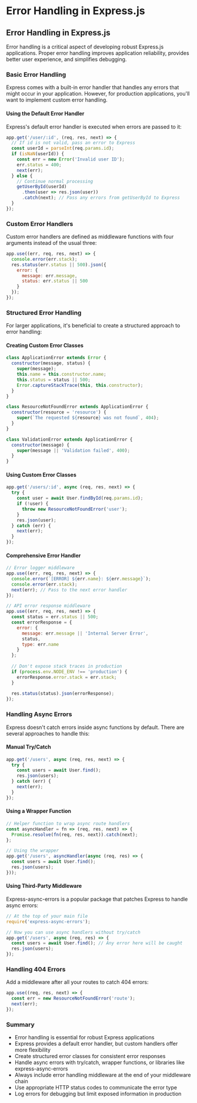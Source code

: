 # Error Handling in Express.js

## Error Handling in Express.js

Error handling is a critical aspect of developing robust Express.js applications. Proper error handling improves application reliability, provides better user experience, and simplifies debugging.

### Basic Error Handling

Express comes with a built-in error handler that handles any errors that might occur in your application. However, for production applications, you'll want to implement custom error handling.

#### Using the Default Error Handler

Express's default error handler is executed when errors are passed to it:

```javascript
app.get('/user/:id', (req, res, next) => {
  // If id is not valid, pass an error to Express
  const userId = parseInt(req.params.id);
  if (isNaN(userId)) {
    const err = new Error('Invalid user ID');
    err.status = 400;
    next(err);
  } else {
    // Continue normal processing
    getUserById(userId)
      .then(user => res.json(user))
      .catch(next); // Pass any errors from getUserById to Express
  }
});
```

### Custom Error Handlers

Custom error handlers are defined as middleware functions with four arguments instead of the usual three:

```javascript
app.use((err, req, res, next) => {
  console.error(err.stack);
  res.status(err.status || 500).json({
    error: {
      message: err.message,
      status: err.status || 500
    }
  });
});
```

### Structured Error Handling

For larger applications, it's beneficial to create a structured approach to error handling:

#### Creating Custom Error Classes

```javascript
class ApplicationError extends Error {
  constructor(message, status) {
    super(message);
    this.name = this.constructor.name;
    this.status = status || 500;
    Error.captureStackTrace(this, this.constructor);
  }
}

class ResourceNotFoundError extends ApplicationError {
  constructor(resource = 'resource') {
    super(`The requested ${resource} was not found`, 404);
  }
}

class ValidationError extends ApplicationError {
  constructor(message) {
    super(message || 'Validation failed', 400);
  }
}
```

#### Using Custom Error Classes

```javascript
app.get('/users/:id', async (req, res, next) => {
  try {
    const user = await User.findById(req.params.id);
    if (!user) {
      throw new ResourceNotFoundError('user');
    }
    res.json(user);
  } catch (err) {
    next(err);
  }
});
```

#### Comprehensive Error Handler

```javascript
// Error logger middleware
app.use((err, req, res, next) => {
  console.error(`[ERROR] ${err.name}: ${err.message}`);
  console.error(err.stack);
  next(err); // Pass to the next error handler
});

// API error response middleware
app.use((err, req, res, next) => {
  const status = err.status || 500;
  const errorResponse = {
    error: {
      message: err.message || 'Internal Server Error',
      status,
      type: err.name
    }
  };
  
  // Don't expose stack traces in production
  if (process.env.NODE_ENV !== 'production') {
    errorResponse.error.stack = err.stack;
  }
  
  res.status(status).json(errorResponse);
});
```

### Handling Async Errors

Express doesn't catch errors inside async functions by default. There are several approaches to handle this:

#### Manual Try/Catch

```javascript
app.get('/users', async (req, res, next) => {
  try {
    const users = await User.find();
    res.json(users);
  } catch (err) {
    next(err);
  }
});
```

#### Using a Wrapper Function

```javascript
// Helper function to wrap async route handlers
const asyncHandler = fn => (req, res, next) => {
  Promise.resolve(fn(req, res, next)).catch(next);
};

// Using the wrapper
app.get('/users', asyncHandler(async (req, res) => {
  const users = await User.find();
  res.json(users);
}));
```

#### Using Third-Party Middleware

Express-async-errors is a popular package that patches Express to handle async errors:

```javascript
// At the top of your main file
require('express-async-errors');

// Now you can use async handlers without try/catch
app.get('/users', async (req, res) => {
  const users = await User.find(); // Any error here will be caught
  res.json(users);
});
```

### Handling 404 Errors

Add a middleware after all your routes to catch 404 errors:

```javascript
app.use((req, res, next) => {
  const err = new ResourceNotFoundError('route');
  next(err);
});
```

### Summary

* Error handling is essential for robust Express applications
* Express provides a default error handler, but custom handlers offer more flexibility
* Create structured error classes for consistent error responses
* Handle async errors with try/catch, wrapper functions, or libraries like express-async-errors
* Always include error handling middleware at the end of your middleware chain
* Use appropriate HTTP status codes to communicate the error type
* Log errors for debugging but limit exposed information in production
